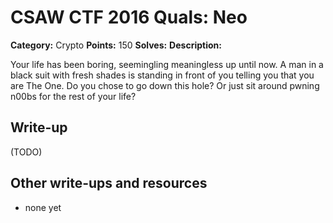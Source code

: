 # CSAW CTF 2016 Quals: Neo

**Category:** Crypto
**Points:** 150
**Solves:**
**Description:**

Your life has been boring, seemingling meaningless up until now. A man in a black suit with fresh shades is standing in front of you telling you that you are The One. Do you chose to go down this hole? Or just sit around pwning n00bs for the rest of your life?

## Write-up

(TODO)

## Other write-ups and resources

* none yet

